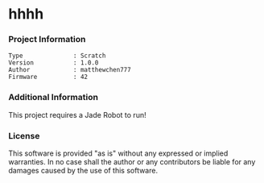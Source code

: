 hhhh
================



### Project Information
```
Type              : Scratch
Version           : 1.0.0
Author            : matthewchen777
Firmware          : 42
```

### Additional Information
This project requires a Jade Robot to run!

### License
This software is provided "as is" without any expressed or implied warranties.  In no case shall the author or any contributors be liable for any damages caused by the use of this software.

